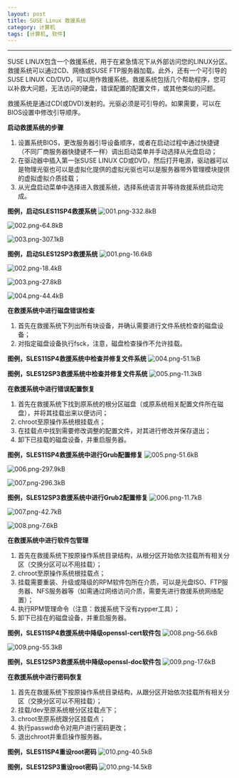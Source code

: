 ```yaml
---
layout: post
title: SUSE Linux 救援系统
category: 计算机
tags: [计算机, 软件]
---
```



----------
SUSE LINUX包含一个救援系统，用于在紧急情况下从外部访问您的LINUX分区。救援系统可以通过CD、网络或SUSE FTP服务器加载。此外，还有一个可引导的SUSE LINUX CD/DVD，可以用作救援系统。救援系统包括几个帮助程序，您可以补救大问题，无法访问的硬盘，错误配置的配置文件，或其他类似的问题。

救援系统是通过CD(或DVD)发射的。光驱必须是可引导的。如果需要，可以在BIOS设置中修改引导顺序。

**启动救援系统的步骤**
1. 设置系统BIOS，更改服务器引导设备顺序，或者在启动过程中通过快捷键（不同厂商服务器快捷键不一样）调出启动菜单并手动选择从光盘启动；
2. 在驱动器中插入第一张SUSE LINUX CD或DVD，然后打开电源，驱动器可以是物理光驱也可以是虚拟化提供的虚拟光驱也可以是服务器带外管理模块提供的虚拟虚拟介质挂载；
3. 从光盘启动菜单中选择进入救援系统，选择系统语言并等待救援系统启动完成。

**图例，启动SLES11SP4救援系统**
![001.png-332.8kB][1]

![002.png-64.8kB][2]

![003.png-307.1kB][3]

**图例，启动SLES12SP3救援系统**
![001.png-16.6kB][4]

![002.png-18.4kB][5]

![003.png-27.8kB][6]

![004.png-44.4kB][7]

**在救援系统中进行磁盘错误检查**
1. 首先在救援系统下列出所有块设备，并确认需要进行文件系统检查的磁盘设备；
2. 对指定磁盘设备执行fsck，注意，磁盘检查操作不允许挂载。

**图例，SLES11SP4救援系统中检查并修复文件系统**
![004.png-51.1kB][8]

**图例，SLES12SP3救援系统中检查并修复文件系统**
![005.png-11.3kB][9]


**在救援系统中进行错误配置恢复**
1. 首先在救援系统下找到原系统的根分区磁盘（或原系统相关配置文件所在磁盘），并将其挂载出来以便访问；
2. chroot至原操作系统根挂载点；
3. 在挂载点中找到需要修改调整的配置文件，对其进行修改并保存退出；
4. 卸下已挂载的磁盘设备，并重启服务器。

**图例，SLES11SP4救援系统中进行Grub配置修复**
![005.png-51.6kB][10]

![006.png-297.9kB][11]

![007.png-296.3kB][12]

**图例，SLES12SP3救援系统中进行Grub2配置修复**
![006.png-11.7kB][13]

![007.png-42.7kB][14]

![008.png-7.6kB][15]


**在救援系统中进行软件包管理**
1. 首先在救援系统下按原操作系统目录结构，从根分区开始依次挂载所有相关分区（交换分区可以不用挂载）；
2. chroot至原操作系统根挂载点；
3. 挂载需要重装、升级或降级的RPM软件包所在介质，可以是光盘ISO、FTP服务器、NFS服务器等（如需通过网络访问介质，需要先进行救援系统网络配置）；
4. 执行RPM管理命令（注意：救援系统下没有zypper工具）；
5. 卸下已挂在的磁盘设备，并重启服务器。

**图例，SLES11SP4救援系统中降级openssl-cert软件包**
![008.png-56.6kB][16]

![009.png-55.3kB][17]

**图例，SLES12SP3救援系统中降级openssl-doc软件包**
![009.png-17.6kB][18]

**在救援系统中进行密码恢复**
1. 首先在救援系统下按原操作系统目录结构，从跟分区开始依次挂载所有相关分区（交换分区可以不用挂载）；
2. 挂载/dev至原系统根分区挂载点下；
3. chroot至原系统跟分区挂载点；
4. 执行passwd命令对用户进行密码更改；
5. 退出chroot并重启操作服务器。

**图例，SLES11SP4重设root密码**
![010.png-40.5kB][19]

**图例，SLES12SP3重设root密码**
![010.png-14.5kB][20]


  [1]: http://static.zybuluo.com/gamedebug/eaxoz87iz79czbprlz8gnvcq/001.png
  [2]: http://static.zybuluo.com/gamedebug/bjelsi7u650jhz96nfjww03n/002.png
  [3]: http://static.zybuluo.com/gamedebug/hzoiyxzlagu15g3k63y25a8e/003.png
  [4]: http://static.zybuluo.com/gamedebug/kmjux1hwprdok5lavq5jacvs/001.png
  [5]: http://static.zybuluo.com/gamedebug/sr07zjqil3cwfk8srelrnycn/002.png
  [6]: http://static.zybuluo.com/gamedebug/njyathchm67h4bkja3n62gd3/003.png
  [7]: http://static.zybuluo.com/gamedebug/f8t0u04ikfavjeq3w8yn1j58/004.png
  [8]: http://static.zybuluo.com/gamedebug/59kv6hlygvwgbh6knrnw4wxy/004.png
  [9]: http://static.zybuluo.com/gamedebug/f6qasbkkwbwq3p4zwl5775tn/005.png
  [10]: http://static.zybuluo.com/gamedebug/m4isf49f37308ox5h52r0urk/005.png
  [11]: http://static.zybuluo.com/gamedebug/xbum935njg8nwgyovwg2i17w/006.png
  [12]: http://static.zybuluo.com/gamedebug/84ukf1zpz17fguh2nwmstezk/007.png
  [13]: http://static.zybuluo.com/gamedebug/m5ozkdrq3y8ndt13xpa0qzco/006.png
  [14]: http://static.zybuluo.com/gamedebug/gibthwfj5iy3w61o7at1splz/007.png
  [15]: http://static.zybuluo.com/gamedebug/8ir9fs7bozra2d8a7hbf1hrt/008.png
  [16]: http://static.zybuluo.com/gamedebug/guike4u7dkgibjr5j1fv5its/008.png
  [17]: http://static.zybuluo.com/gamedebug/3fwgi95q1psnmd7rmn7jjjou/009.png
  [18]: http://static.zybuluo.com/gamedebug/pk47zyr645oclmsxuudjlq4j/009.png
  [19]: http://static.zybuluo.com/gamedebug/ssbi9b01ozh4l1p8n9mrkqxk/010.png
  [20]: http://static.zybuluo.com/gamedebug/cs62fwcfpe9vjk0niyfk4qyt/010.png
